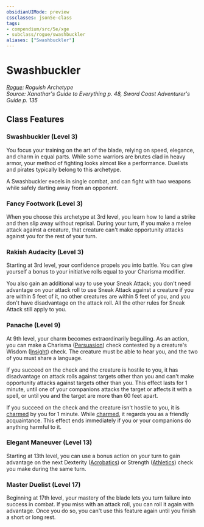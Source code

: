 ```yaml
---
obsidianUIMode: preview
cssclasses: json5e-class
tags:
- compendium/src/5e/xge
- subclass/rogue/swashbuckler
aliases: ["Swashbuckler"]
---
```

# Swashbuckler
*[Rogue](rogue.md): Roguish Archetype*  
*Source: Xanathar's Guide to Everything p. 48, Sword Coast Adventurer's Guide p. 135*  


## Class Features

### Swashbuckler (Level 3)

You focus your training on the art of the blade, relying on speed, elegance, and charm in equal parts. While some warriors are brutes clad in heavy armor, your method of fighting looks almost like a performance. Duelists and pirates typically belong to this archetype.

A Swashbuckler excels in single combat, and can fight with two weapons while safely darting away from an opponent.

### Fancy Footwork (Level 3)

When you choose this archetype at 3rd level, you learn how to land a strike and then slip away without reprisal. During your turn, if you make a melee attack against a creature, that creature can't make opportunity attacks against you for the rest of your turn.

### Rakish Audacity (Level 3)

Starting at 3rd level, your confidence propels you into battle. You can give yourself a bonus to your initiative rolls equal to your Charisma modifier.

You also gain an additional way to use your Sneak Attack; you don't need advantage on your attack roll to use Sneak Attack against a creature if you are within 5 feet of it, no other creatures are within 5 feet of you, and you don't have disadvantage on the attack roll. All the other rules for Sneak Attack still apply to you.

### Panache (Level 9)

At 9th level, your charm becomes extraordinarily beguiling. As an action, you can make a Charisma ([Persuasion](2-Mechanics/CLI/rules/skills.md#Persuasion)) check contested by a creature's Wisdom ([Insight](2-Mechanics/CLI/rules/skills.md#Insight)) check. The creature must be able to hear you, and the two of you must share a language.

If you succeed on the check and the creature is hostile to you, it has disadvantage on attack rolls against targets other than you and can't make opportunity attacks against targets other than you. This effect lasts for 1 minute, until one of your companions attacks the target or affects it with a spell, or until you and the target are more than 60 feet apart.

If you succeed on the check and the creature isn't hostile to you, it is [charmed](2-Mechanics/CLI/rules/conditions.md#Charmed) by you for 1 minute. While [charmed](2-Mechanics/CLI/rules/conditions.md#Charmed), it regards you as a friendly acquaintance. This effect ends immediately if you or your companions do anything harmful to it.

### Elegant Maneuver (Level 13)

Starting at 13th level, you can use a bonus action on your turn to gain advantage on the next Dexterity ([Acrobatics](2-Mechanics/CLI/rules/skills.md#Acrobatics)) or Strength ([Athletics](2-Mechanics/CLI/rules/skills.md#Athletics)) check you make during the same turn.

### Master Duelist (Level 17)

Beginning at 17th level, your mastery of the blade lets you turn failure into success in combat. If you miss with an attack roll, you can roll it again with advantage. Once you do so, you can't use this feature again until you finish a short or long rest.